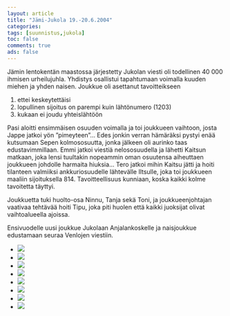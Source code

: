 ```yaml
--- 
layout: article 
title: "Jämi-Jukola 19.-20.6.2004" 
categories: 
tags: [suunnistus,jukola]
toc: false 
comments: true 
ads: false 
--- 
```


Jämin lentokentän maastossa järjestetty Jukolan viesti oli todellinen 40
000 ihmisen urheilujuhla. Yhdistys osallistui tapahtumaan voimalla
kuuden miehen ja yhden naisen. Joukkue oli asettanut tavoitteikseen

1.  ettei keskeytettäisi
2.  lopullinen sijoitus on parempi kuin lähtönumero (1203)
3.  kukaan ei joudu yhteislähtöön

Pasi aloitti ensimmäisen osuuden voimalla ja toi joukkueen vaihtoon,
josta Jappe jatkoi yön ”pimeyteen”… Edes jonkin verran hämäräksi pystyi
enää kutsumaan Sepen kolmososuutta, jonka jälkeen oli aurinko taas
edustavimmillaan. Emmi jatkoi viestiä nelososuudella ja lähetti Kaitsun
matkaan, joka lensi tuultakin nopeammin oman osuutensa aiheuttaen
joukkueen johdolle harmaita hiuksia… Tero jatkoi mihin Kaitsu jätti ja
hoiti tilanteen valmiiksi ankkuriosuudelle lähtevälle Iltsulle, joka toi
joukkueen maaliin sijoituksella 814. Tavoitteellisuus kunniaan, koska
kaikki kolme tavoitetta täyttyi.

Joukkuetta tuki huolto-osa Ninnu, Tanja sekä Toni, ja joukkueenjohtajan
vaativaa tehtävää hoiti Tipu, joka piti huolen että kaikki juoksijat
olivat vaihtoalueella ajoissa.

Ensivuodelle uusi joukkue Jukolaan Anjalankoskelle ja naisjoukkue
edustamaan seuraa Venlojen viestiin.

<div class="image-gallery">

-   [![](/Media/Default/ImageGalleries/jukola-2004/Thumbnails/jukola1b.jpg)](/Media/Default/ImageGalleries/jukola-2004/jukola1b.jpg)
-   [![](/Media/Default/ImageGalleries/jukola-2004/Thumbnails/Jukola2b.jpg)](/Media/Default/ImageGalleries/jukola-2004/Jukola2b.jpg)
-   [![](/Media/Default/ImageGalleries/jukola-2004/Thumbnails/Jukola3b.jpg)](/Media/Default/ImageGalleries/jukola-2004/Jukola3b.jpg)
-   [![](/Media/Default/ImageGalleries/jukola-2004/Thumbnails/Jukola4b.jpg)](/Media/Default/ImageGalleries/jukola-2004/Jukola4b.jpg)
-   [![](/Media/Default/ImageGalleries/jukola-2004/Thumbnails/Jukola5b.jpg)](/Media/Default/ImageGalleries/jukola-2004/Jukola5b.jpg)
-   [![](/Media/Default/ImageGalleries/jukola-2004/Thumbnails/Jukola6b.jpg)](/Media/Default/ImageGalleries/jukola-2004/Jukola6b.jpg)
-   [![](/Media/Default/ImageGalleries/jukola-2004/Thumbnails/Jukola7b.jpg)](/Media/Default/ImageGalleries/jukola-2004/Jukola7b.jpg)
-   [![](/Media/Default/ImageGalleries/jukola-2004/Thumbnails/Jukola8b.jpg)](/Media/Default/ImageGalleries/jukola-2004/Jukola8b.jpg)

</div>
